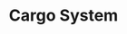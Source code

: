 ---
layout: post
title: Cargo System
excerpt: To facilitate transporting the picked crops, we will be adding fans to our robot. Below we have the fan design and pontoon design for the picker to attach to.
thumbnail-img: /assets/img/01-29-thumbnail.png
embed: /assets/pdf/01-29.pdf
---